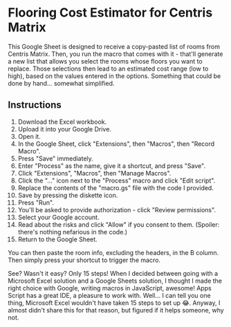 
# Flooring Cost Estimator for Centris Matrix
This Google Sheet is designed to receive a copy-pasted list of rooms from Centris Matrix. Then, you run the macro that comes with it - that'll generate a new list that allows you select the rooms whose floors you want to replace. Those selections then lead to an estimated cost range (low to high), based on the values entered in the options. Something that could be done by hand... somewhat simplified.

## Instructions

 1. Download the Excel workbook.
 2. Upload it into your Google Drive.
 3. Open it. 
 4. In the Google Sheet, click "Extensions", then "Macros", then "Record Macro".
 5. Press "Save" immediately.
 6. Enter "Process" as the name, give it a shortcut, and press "Save". 
 7. Click "Extensions", "Macros", then "Manage Macros".
 8. Click the "..." icon next to the "Process" macro and click "Edit script". 
 9. Replace the contents of the "macro.gs" file with the code I provided. 
 10. Save by pressing the diskette icon. 
 11. Press "Run".
 12. You'll be asked to provide authorization - click "Review permissions".
 13. Select your Google account. 
 14. Read about the risks and click "Allow" if you consent to them. (Spoiler: there's nothing nefarious in the code.)
 15. Return to the Google Sheet.

You can then paste the room info, excluding the headers, in the B column. Then simply press your shortcut to trigger the macro.

See? Wasn't it easy? Only 15 steps! When I decided between going with a Microsoft Excel solution and a Google Sheets solution, I thought I made the right choice with Google, writing macros in JavaScript, awesome! Apps Script has a great IDE, a pleasure to work with. Well... I can tell you one thing, Microsoft Excel wouldn't have taken 15 steps to set up 😂. Anyway, I almost didn't share this for that reason, but figured if it helps someone, why not.

